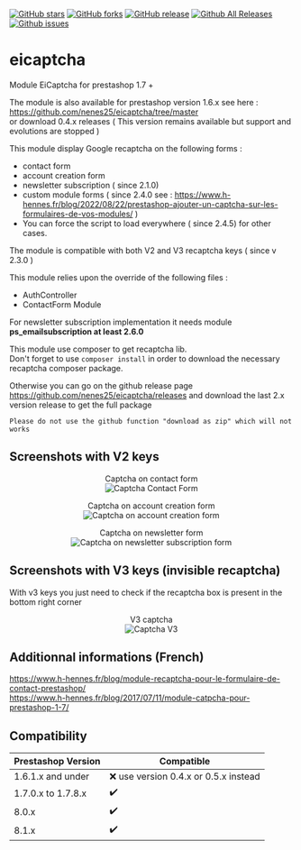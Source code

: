 [![GitHub stars](https://img.shields.io/github/stars/nenes25/eicaptcha)](https://github.com/nenes25/eicaptcha/stargazers) 
[![GitHub forks](https://img.shields.io/github/forks/nenes25/eicaptcha)](https://github.com/nenes25/eicaptcha/network) 
[![GitHub release](https://img.shields.io/github/v/release/nenes25/eicaptcha)](https://github.com/nenes25/eicaptcha/)
[![Github All Releases](https://img.shields.io/github/downloads/nenes25/eicaptcha/total.svg)]()
[![Github issues](https://img.shields.io/github/issues-raw/nenes25/eicaptcha)]()

# eicaptcha
Module EiCaptcha for prestashop 1.7 +

The module is also available for prestashop version 1.6.x see here : https://github.com/nenes25/eicaptcha/tree/master  
or download 0.4.x releases ( This version remains available but support and evolutions are stopped )   

This module display Google recaptcha on the following forms :
 - contact form
 - account creation form
 - newsletter subscription ( since 2.1.0)
 - custom module forms ( since 2.4.0 see : https://www.h-hennes.fr/blog/2022/08/22/prestashop-ajouter-un-captcha-sur-les-formulaires-de-vos-modules/ )
 - You can force the script to load everywhere ( since 2.4.5) for other cases.

The module is compatible with both V2 and V3 recaptcha keys ( since v 2.3.0 )  

 This module relies upon the override of the following files :
 - AuthController
 - ContactForm Module

For newsletter subscription implementation it needs module **ps_emailsubscription at least  2.6.0**

 This module use composer to get recaptcha lib.  
 Don't forget to use `composer install` in order to download the necessary recaptcha composer package.   
 
 Otherwise you can go on the github release page https://github.com/nenes25/eicaptcha/releases and download the last 2.x version release to get the full package    
 
`Please do not use the github function "download as zip" which will not works`

 Screenshots with V2 keys
---

<p align="center">
	Captcha on contact form <br />
	<img src="https://www.h-hennes.fr/blog/wp-content/uploads/2017/07/eicaptcha-17-contact.jpg" alt="Captcha Contact Form" />
</p>

<p align="center">
	Captcha on account creation form <br />
	<img src="https://www.h-hennes.fr/blog/wp-content/uploads/2017/07/eicaptcha-17-account.jpg" alt="Captcha on account creation form" />
</p>

<p align="center">
	Captcha on newsletter form <br />
	<img src="https://www.h-hennes.fr/blog/wp-content/uploads/2021/03/captcha-newsletter.png" alt="Captcha on newsletter subscription form" />
</p>

Screenshots with V3 keys (invisible recaptcha)
---

With v3 keys you just need to check if the recaptcha box is present in the bottom right corner

<p align="center">
	V3 captcha <br />
	<img src="https://www.h-hennes.fr/blog/wp-content/uploads/2021/10/eicaptcha-v3.png" alt="Captcha V3" />
</p>

 Additionnal informations (French)
---

https://www.h-hennes.fr/blog/module-recaptcha-pour-le-formulaire-de-contact-prestashop/  
https://www.h-hennes.fr/blog/2017/07/11/module-catpcha-pour-prestashop-1-7/

 Compatibility
---

| Prestashop Version | Compatible |
|--------------------| -----------|
| 1.6.1.x and under  | :x: use version 0.4.x or 0.5.x instead |
| 1.7.0.x to 1.7.8.x | :heavy_check_mark: |
| 8.0.x              | :heavy_check_mark:|
| 8.1.x              | :heavy_check_mark:|
